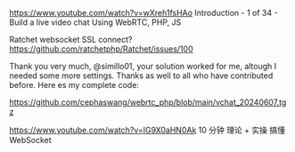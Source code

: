 https://www.youtube.com/watch?v=wXreh1fsHAo
Introduction - 1 of 34 - Build a live video chat Using WebRTC, PHP, JS

Ratchet websocket SSL connect?
https://github.com/ratchetphp/Ratchet/issues/100

Thank you very much, @simillo01, your solution worked for me, altough I needed some more settings. Thanks as well to all who have contributed before. Here es my complete code:

https://github.com/cephaswang/webrtc_php/blob/main/vchat_20240607.tgz

https://www.youtube.com/watch?v=IG9X0aHN0Ak
10 分钟 理论 + 实操 搞懂 WebSocket
